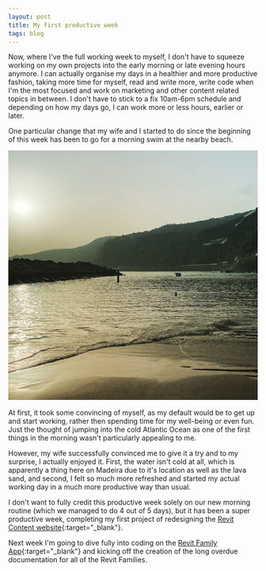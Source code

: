 ```yaml
---
layout: post
title: My first productive week
tags: blog
---
```


Now, where I've the full working week to myself, I don't have to squeeze working on my own projects into the early morning or late evening hours anymore. I can actually organise my days in a healthier and more productive fashion, taking more time for myself, read and write more, write code when I'm the most focused and work on marketing and other content related topics in between. I don't have to stick to a fix 10am-6pm schedule and depending on how my days go, I can work more or less hours, earlier or later.

One particular change that my wife and I started to do since the beginning of this week has been to go for a morning swim at the nearby beach.

![](/assets/posts/2020-07-17-my-first-productive-week/morning-swim-madeira.png)

At first, it took some convincing of myself, as my default would be to get up and start working, rather then spending time for my well-being or even fun. Just the thought of jumping into the cold Atlantic Ocean as one of the first things in the morning wasn't particularly appealing to me.

However, my wife successfully convinced me to give it a try and to my surprise, I actually enjoyed it. First, the water isn't cold at all, which is apparently a thing here on Madeira due to it's location as well as the lava sand, and second, I felt so much more refreshed and started my actual working day in a much more productive way than usual.

I don't want to fully credit this productive week solely on our new morning routine (which we managed to do 4 out of 5 days), but it has been a super productive week, completing my first project of redesigning the [Revit Content website](https://revit-content.com){:target="_blank"}.

Next week I'm going to dive fully into coding on the [Revit Family App](https://revitfamily.app){:target="_blank"} and kicking off the creation of the long overdue documentation for all of the Revit Families.
